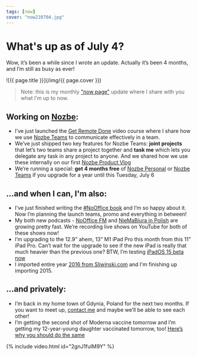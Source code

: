 ```yaml
---
tags: [now]
cover: "now210704.jpg"
---
```


# What's up as of July 4?

Wow, it’s been a while since I wrote an update. Actually it’s been 4 months, and I’m still as busy as ever!

<!--More-->

![{{ page.title }}](/img/{{ page.cover }})

> Note: this is my monthly ["now page"](/now) update where I share with you what I'm up to now.

## Working on [Nozbe][n]:

* I’ve just launched the [Get Remote Done](https://nozbe.com/remotework) video course where I share how we use [Nozbe Teams][n] to communicate effectively in a team.
* We’ve just shipped two key features for Nozbe Teams: **joint projects** that let’s two teams share a project together and **task me** which lets you delegate any task in any project to anyone. And we shared how we use these internally on our first [Nozbe Product Vlog](/nozbevlog)
* We’re running a special: **get 4 months free** of [Nozbe Personal][np] or [Nozbe Teams][n] if you upgrade for a year until this Tuesday, July 6

## …and when I can, I'm also:

* I’ve just finished writing the [#NoOffice book](https://NoOffice.org/book) and I’m so happy about it. Now I’m planning the launch teams, promo and everything in between!
* My both new podcasts - [NoOffice FM](/noofficefm) and [NieMaBiura in Polish](/pl/niemabiura) are growing pretty fast. We’re recording live shows on YouTube for both of these shows now!
* I’m upgrading to the 12.9” ahem, 13” M1 iPad Pro this month from this 11” iPad Pro. Can’t wait for the upgrade to see if the new iPad is really that much heavier than the previous one? BTW, I’m testing [iPadOS 15 beta now](/ipados15)
* I imported entire year [2016 from Sliwinski.com](/archive/#2016) and I'm finishing up importing 2015.

## …and privately:

* I’m back in my home town of Gdynia, Poland for the next two months. If you want to meet up, [contact me](/contact) and maybe we’ll be able to see each other!
* I’m getting the second shot of Moderna vaccine tomorrow and I’m getting my 12-year-young daughter vaccinated tomorrow, too! [Here’s why you should do the same](/vaccine)

{% include video.html id="2gnJ1fuIM9Y" %}

[n]: https://michael.gratis/nozbe
[np]: https://michael.gratis/nozbepersonal
